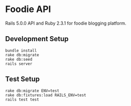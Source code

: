 # Foodie API
Rails 5.0.0 API and Ruby 2.3.1 for foodie blogging platform.

## Development Setup
```
bundle install
rake db:migrate
rake db:seed
rails server
```

## Test Setup
```
rake db:migrate ENV=test
rake db:fixtures:load RAILS_ENV=test
rails test test
```
